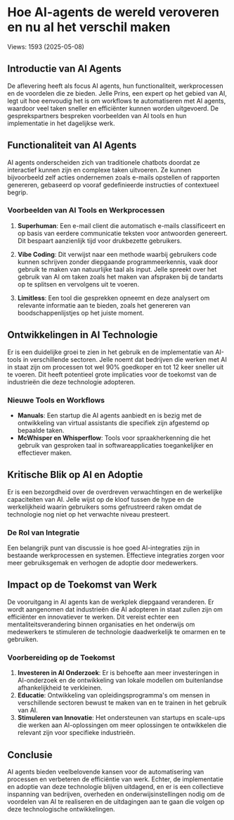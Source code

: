 # Hoe AI-agents de wereld veroveren en nu al het verschil maken
Views: 1593 (2025-05-08) 


 ## Introductie van AI Agents
De aflevering heeft als focus AI agents, hun functionaliteit, werkprocessen en de voordelen die ze bieden. Jelle Prins, een expert op het gebied van AI, legt uit hoe eenvoudig het is om workflows te automatiseren met AI agents, waardoor veel taken sneller en efficiënter kunnen worden uitgevoerd. De gesprekspartners bespreken voorbeelden van AI tools en hun implementatie in het dagelijkse werk.

## Functionaliteit van AI Agents
AI agents onderscheiden zich van traditionele chatbots doordat ze interactief kunnen zijn en complexe taken uitvoeren. Ze kunnen bijvoorbeeld zelf acties ondernemen zoals e-mails opstellen of rapporten genereren, gebaseerd op vooraf gedefinieerde instructies of contextueel begrip.

### Voorbeelden van AI Tools en Werkprocessen
1. **Superhuman**: Een e-mail client die automatisch e-mails classificeert en op basis van eerdere communicatie teksten voor antwoorden genereert. Dit bespaart aanzienlijk tijd voor drukbezette gebruikers.
   
2. **Vibe Coding**: Dit verwijst naar een methode waarbij gebruikers code kunnen schrijven zonder diepgaande programmeerkennis, vaak door gebruik te maken van natuurlijke taal als input. Jelle spreekt over het gebruik van AI om taken zoals het maken van afspraken bij de tandarts op te splitsen en vervolgens uit te voeren.

3. **Limitless**: Een tool die gesprekken opneemt en deze analysert om relevante informatie aan te bieden, zoals het genereren van boodschappenlijstjes op het juiste moment.

## Ontwikkelingen in AI Technologie
Er is een duidelijke groei te zien in het gebruik en de implementatie van AI-tools in verschillende sectoren. Jelle noemt dat bedrijven die werken met AI in staat zijn om processen tot wel 90% goedkoper en tot 12 keer sneller uit te voeren. Dit heeft potentieel grote implicaties voor de toekomst van de industrieën die deze technologie adopteren.

### Nieuwe Tools en Workflows
- **Manuals**: Een startup die AI agents aanbiedt en is bezig met de ontwikkeling van virtual assistants die specifiek zijn afgestemd op bepaalde taken.
- **McWhisper en Whisperflow**: Tools voor spraakherkenning die het gebruik van gesproken taal in softwareapplicaties toegankelijker en effectiever maken.

## Kritische Blik op AI en Adoptie
Er is een bezorgdheid over de overdreven verwachtingen en de werkelijke capaciteiten van AI. Jelle wijst op de kloof tussen de hype en de werkelijkheid waarin gebruikers soms gefrustreerd raken omdat de technologie nog niet op het verwachte niveau presteert.

### De Rol van Integratie
Een belangrijk punt van discussie is hoe goed AI-integraties zijn in bestaande werkprocessen en systemen. Effectieve integraties zorgen voor meer gebruiksgemak en verhogen de adoptie door medewerkers.

## Impact op de Toekomst van Werk
De vooruitgang in AI agents kan de werkplek diepgaand veranderen. Er wordt aangenomen dat industrieën die AI adopteren in staat zullen zijn om efficiënter en innovatiever te werken. Dit vereist echter een mentaliteitsverandering binnen organisaties en het onderwijs om medewerkers te stimuleren de technologie daadwerkelijk te omarmen en te gebruiken.

### Voorbereiding op de Toekomst
1. **Investeren in AI Onderzoek**: Er is behoefte aan meer investeringen in AI-onderzoek en de ontwikkeling van lokale modellen om buitenlandse afhankelijkheid te verkleinen.
2. **Educatie**: Ontwikkeling van opleidingsprogramma's om mensen in verschillende sectoren bewust te maken van en te trainen in het gebruik van AI.
3. **Stimuleren van Innovatie**: Het ondersteunen van startups en scale-ups die werken aan AI-oplossingen om meer oplossingen te ontwikkelen die relevant zijn voor specifieke industrieën.

## Conclusie
AI agents bieden veelbelovende kansen voor de automatisering van processen en verbeteren de efficiëntie van werk. Echter, de implementatie en adoptie van deze technologie blijven uitdagend, en er is een collectieve inspanning van bedrijven, overheden en onderwijsinstellingen nodig om de voordelen van AI te realiseren en de uitdagingen aan te gaan die volgen op deze technologische ontwikkelingen.
